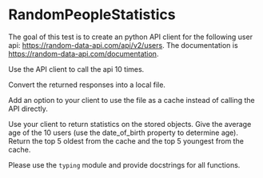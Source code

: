 # RandomPeopleStatistics

The goal of this test is to create an python API client for the following user api: https://random-data-api.com/api/v2/users. The documentation is https://random-data-api.com/documentation.

Use the API client to call the api 10 times.

Convert the returned responses into a local file. 

Add an option to your client to use the file as a cache instead of calling the API directly.

Use your client to return statistics on the stored objects. Give the average age of the 10 users (use the date_of_birth property to determine age). Return the top 5 oldest from the cache and the top 5 youngest from the cache.

Please use the `typing` module and provide docstrings for all functions.
